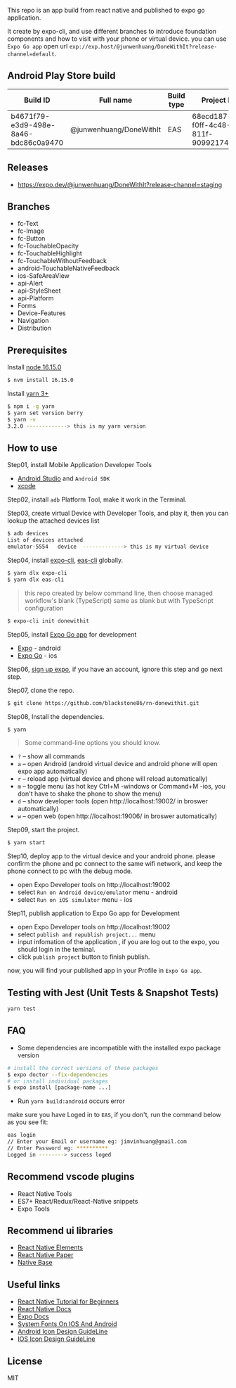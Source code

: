 This repo is an app build from react native and published to expo go application.

It create by expo-cli, and use different branches to introduce foundation components and how to visit with your phone or virtual device. you can use `Expo Go app` open url `exp://exp.host/@junwenhuang/DoneWithIt?release-channel=default`.

## Android Play Store build

| Build ID                             | Full name               | Build type | Project ID                           | Project ID                                                                                     |
| ------------------------------------ | ----------------------- | ---------- | ------------------------------------ | ---------------------------------------------------------------------------------------------- |
| b4671f79-e3d9-498e-8a46-bdc86c0a9470 | @junwenhuang/DoneWithIt | EAS        | 68ecd187-f0ff-4c48-811f-909921749af8 | [download](https://expo.dev/artifacts/eas/oh4wqLnKNzp6Yw3rvMtKeb.aab) [expires: June 18, 2022] |

## Releases

- https://expo.dev/@junwenhuang/DoneWithIt?release-channel=staging

## Branches

- fc-Text
- fc-Image
- fc-Button
- fc-TouchableOpacity
- fc-TouchableHighlight
- fc-TouchableWithoutFeedback
- android-TouchableNativeFeedback
- ios-SafeAreaView
- api-Alert
- api-StyleSheet
- api-Platform
- Forms
- Device-Features
- Navigation
- Distribution

## Prerequisites

Install [node 16.15.0](https://nodejs.org/en/)

```bash
$ nvm install 16.15.0
```

Install [yarn 3+](https://yarnpkg.com/)

```bash
$ npm i -g yarn
$ yarn set version berry
$ yarn -v
3.2.0 -------------> this is my yarn version
```

## How to use

Step01, install Mobile Application Developer Tools

- [Android Studio](https://developer.android.com/studio) and `Android SDK`
- [xcode](https://apps.apple.com/us/app/xcode/id497799835?mt=12)

Step02, install `adb` Platform Tool, make it work in the Terminal.

Step03, create virtual Device with Developer Tools, and play it, then you can lookup the attached devices list

```bash
$ adb devices
List of devices attached
emulator-5554   device  -------------> this is my virtual device
```

Step04, install [expo-cli](https://docs.expo.dev/get-started/installation/), [eas-cli](https://github.com/expo/eas-cli) globally.

```bash
$ yarn dlx expo-cli
$ yarn dlx eas-cli
```

> this repo created by below command line, then choose managed workflow's blank (TypeScript) same as blank but with TypeScript configuration

```bash
$ expo-cli init donewithit
```

Step05, install [Expo Go app](https://docs.expo.dev/get-started/installation/) for development

- [Expo](https://play.google.com/store/apps/details?id=host.exp.exponent) - android
- [Expo Go](https://apps.apple.com/app/expo-go/id982107779) - ios

Step06, [sign up expo](https://expo.dev/signup), if you have an account, ignore this step and go next step.

Step07, clone the repo.

```bash
$ git clone https://github.com/blackstone86/rn-donewithit.git
```

Step08, Install the dependencies.

```bash
$ yarn
```

> Some command-line options you should know.

- `?` – show all commands
- `a` – open Android (android virtual device and android phone will open expo app automatically)
- `r` – reload app (virtual device and phone will reload automatically)
- `m` – toggle menu (as hot key Ctrl+M -windows or Command+M -ios, you don't have to shake the phone to show the menu)
- `d` – show developer tools (open http://localhost:19002/ in broswer automatically)
- `w` – open web (open http://localhost:19006/ in broswer automatically)

Step09, start the project.

```bash
$ yarn start
```

Step10, deploy app to the virtual device and your android phone. please confirm the phone and pc connect to the same wifi network, and keep the phone connect to pc with the debug mode.

- open Expo Developer tools on http://localhost:19002
- select `Run on Android device/emulator` menu - android
- select `Run on iOS simulator` menu - ios

Step11, publish application to Expo Go app for Development

- open Expo Developer tools on http://localhost:19002
- select `publish and republish project...` menu
- input infomation of the application , if you are log out to the expo, you should login in the teminal.
- click `publish project` button to finish publish.

now, you will find your published app in your Profile in `Expo Go app`.

## Testing with Jest (Unit Tests & Snapshot Tests)

```bash
yarn test
```

## FAQ

- Some dependencies are incompatible with the installed expo package version

```bash
# install the correct versions of these packages
$ expo doctor --fix-dependencies
# or install individual packages
$ expo install [package-name ...]
```

- Run `yarn build:android` occurs error

make sure you have Loged in to `EAS`, if you don't, run the command below as you see fit:

```bash
eas login
// Enter your Email or username eg: jimvinhuang@gmail.com
// Enter Password eg: **********
Logged in --------> success loged
```

## Recommend vscode plugins

- React Native Tools
- ES7+ React/Redux/React-Native snippets
- Expo Tools

## Recommend ui libraries

- [React Native Elements](https://react-native-elements.github.io/react-native-elements/)
- [React Native Paper](https://callstack.github.io/react-native-paper/)
- [Native Base](https://nativebase.io/)

## Useful links

- [React Native Tutorial for Beginners](https://www.youtube.com/watch?v=0-S5a0eXPoc)
- [React Native Docs](https://reactnative.dev/docs/)
- [Expo Docs](https://docs.expo.dev/get-started/installation/)
- [System Fonts On IOS And Android](https://github.com/react-native-training/react-native-fonts)
- [Android Icon Design GuideLine](https://developer.android.com/guide/practices/ui_guidelines/icon_design_adaptive)
- [IOS Icon Design GuideLine](https://developer.apple.com/design/human-interface-guidelines/ios/icons-and-images/app-icon/)

## License

MIT
